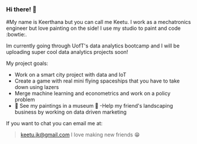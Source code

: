 ### Hi there! :koala:

#My name is Keerthana but you can call me Keetu. I work as a mechatronics engineer but love painting on the side! I use my studio to paint and code :bowtie:. 

Im currently going through UofT's data analytics bootcamp and I will be uploading super cool data analytics projects soon!

My project goals:
- Work on a smart city project with data and IoT
- Create a game with real mini flying spaceships that you have to take down using lazers
- Merge machine learning and econometrics and work on a policy problem
- :art: See my paintings in a museum :see_no_evil:
-Help my friend's landscaping business by working on data driven marketing

If you want to chat you can email me at:
>keetu.jk@gmail.com
I love making new friends :grin:
